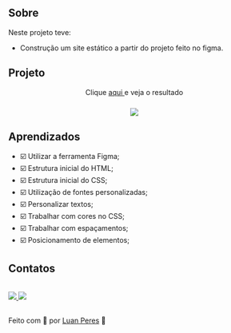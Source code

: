 ## Sobre
Neste projeto teve:
- Construção um site estático a partir do projeto feito no figma.

## Projeto

<p align="center"> Clique <a href="https://oluanperes.github.io/explorer-rocketseat/stage-02/projeto-01/index.html" target="_blank">aqui </a>e veja o resultado</p>
<h3 align="center">
  <img src="https://i.imgur.com/sd7Gvl1.jpg">
</h3>

## Aprendizados

- ☑️  Utilizar a ferramenta Figma;
- ☑️ Estrutura inicial do HTML;
- ☑️ Estrutura inicial do CSS;
- ☑️ Utilização de fontes personalizadas;
- ☑️ Personalizar textos;
- ☑️ Trabalhar com cores no CSS;
- ☑️ Trabalhar com espaçamentos;
- ☑️ Posicionamento de elementos;

<div>
  <h2>Contatos</h2>
  <br>
  <a href="https://www.linkedin.com/in/oluanperes/" target="_blank">
    <img src="https://img.shields.io/badge/-LinkedIn-%230077B5?style=for-the-badge&logo=linkedin&logoColor=white" target="_blank"/>
  </a>
  <a href= "mailto:oluanperes@gmail.com" target="_blank">
    <img src="https://img.shields.io/badge/-Gmail-%23333?style=for-the-badge&logo=gmail&logoColor=white" target="_blank"/>
  </a>
</div>

##
Feito com 💜 por [Luan Peres](https://github.com/oluanperes) 👋